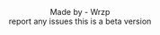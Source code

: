 <html>
  <body>
    <center>Made by - Wrzp<br>report any issues this is a beta version</center>
  </body>
</html>
